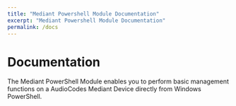 ```yaml
---
title: "Mediant Powershell Module Documentation"
excerpt: "Mediant Powershell Module Documentation"
permalink: /docs
---
```


# Documentation

The Mediant PowerShell Module enables you to perform basic management functions on a AudioCodes Mediant Device directly from Windows PowerShell.
